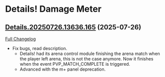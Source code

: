 # Details! Damage Meter

## [Details.20250726.13636.165](https://github.com/Tercioo/Details-Damage-Meter/tree/Details.20250726.13636.165) (2025-07-26)
[Full Changelog](https://github.com/Tercioo/Details-Damage-Meter/compare/Details.20250723.13629.165...Details.20250726.13636.165) 

- Fix bugs, read description.  
    - Details! had its arena control module finishing the arena match when the player left arena, this is not the case anymore. Now it finishes when the event PVP\_MATCH\_COMPLETE is triggered.  
    - Advanced with the m+ panel deprecation.  

